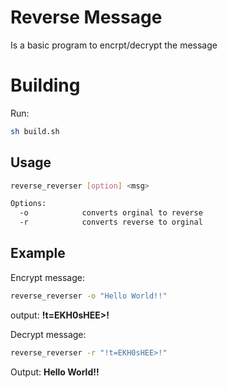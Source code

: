 # Reverse Message
Is a basic program to encrpt/decrypt the message

# Building
Run:
```bash
sh build.sh
```

## Usage 
```bash
reverse_reverser [option] <msg>

Options:
  -o            converts orginal to reverse
  -r            converts reverse to orginal
````

## Example
Encrypt message:
```bash
reverse_reverser -o "Hello World!!"
```
output: **!t=EKH0sHEE>!**

Decrypt message:
```bash
reverse_reverser -r "!t=EKH0sHEE>!"
```
Output: **Hello World!!**


